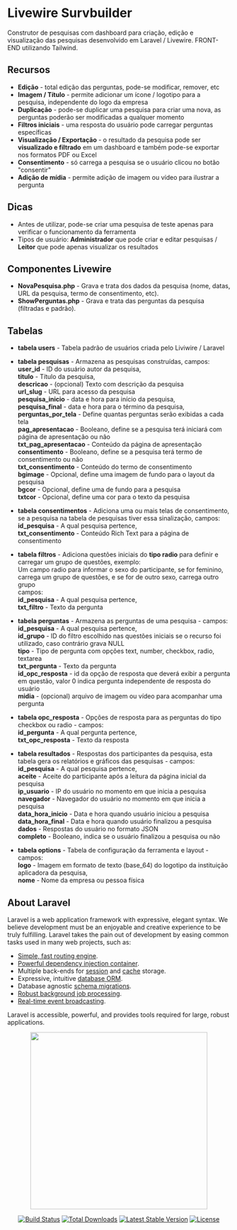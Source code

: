 # Livewire Survbuilder
Construtor de pesquisas com dashboard para criação, edição e visualização das pesquisas desenvolvido em Laravel / Livewire. FRONT-END utilizando Tailwind.

## Recursos
- <b>Edição</b> - total edição das perguntas, pode-se modificar, remover, etc
- <b>Imagem / Título</b> - permite adicionar um ícone / logotipo para a pesquisa, independente do logo da empresa
- <b>Duplicação</b> - pode-se duplicar uma pesquisa para criar uma nova, as perguntas poderão ser modificadas a qualquer momento
- <b>Filtros iniciais</b> - uma resposta do usuário pode carregar perguntas específicas
- <b>Visualização / Exportação</b> - o resultado da pesquisa pode ser <b>visualizado e filtrado</b> em um dashboard e também pode-se exportar nos formatos PDF ou Excel
- <b>Consentimento</b> - só carrega a pesquisa se o usuário clicou no botão "consentir"
- <b>Adição de mídia</b> - permite adição de imagem ou vídeo para ilustrar a pergunta

## Dicas
- Antes de utilizar, pode-se criar uma pesquisa de teste apenas para verificar o funcionamento da ferramenta
- Tipos de usuário: <b>Administrador</b> que pode criar e editar pesquisas / <b>Leitor</b> que pode apenas visualizar os resultados

## Componentes Livewire
- <b>NovaPesquisa.php</b> - Grava e trata dos dados da pesquisa (nome, datas, URL da pesquisa, termo de consentimento, etc).  
- <b>ShowPerguntas.php</b> - Grava e trata das perguntas da pesquisa (filtradas e padrão).  

## Tabelas
- <b>tabela users</b> - Tabela padrão de usuários criada pelo Liviwire / Laravel<br>

- <b>tabela pesquisas</b> - Armazena as pesquisas construídas, campos: <br>
<b>user_id</b> - ID do usuário autor da pesquisa, <br>
<b>titulo</b> - Título da pesquisa, <br>
<b>descricao</b> - (opcional) Texto com descrição da pesquisa <br>
<b>url_slug</b> - URL para acesso da pesquisa <br> 
<b>pesquisa_inicio</b> - data e hora para início da pesquisa, <br>
<b>pesquisa_final</b> - data e hora para o término da pesquisa, <br>
<b>perguntas_por_tela</b> - Define quantas perguntas serão exibidas a cada tela <br>
<b>pag_apresentacao</b> - Booleano, define se a pesquisa terá iniciará com página de apresentação ou não <br>
<b>txt_pag_apresentacao</b> - Conteúdo da página de apresentação <br>
<b>consentimento</b> - Booleano, define se a pesquisa terá termo de consentimento ou não <br>
<b>txt_consentimento</b> - Conteúdo do termo de consentimento <br>
<b>bgimage</b> - Opcional, define uma imagem de fundo para o layout da pesquisa <br>
<b>bgcor</b> - Opcional, define uma de fundo para a pesquisa <br>
<b>txtcor</b> - Opcional, define uma cor para o texto da pesquisa <br>

- <b>tabela consentimentos</b> - Adiciona uma ou mais telas de consentimento, se a pesquisa na tabela de pesquisas tiver essa sinalização, campos: <br>
<b>id_pesquisa</b> - A qual pesquisa pertence, <br>
<b>txt_consentimento</b> - Conteúdo Rich Text para a página de consentimento <br>

- <b>tabela filtros</b> - Adiciona questões iniciais do <b>tipo radio</b> para definir e carregar um grupo de questões, exemplo:<br>
Um campo radio para informar o sexo do participante, se for feminino, carrega um grupo de questões, e se for de outro sexo, carrega outro grupo <br>
campos: <br>
<b>id_pesquisa</b> - A qual pesquisa pertence, <br>
<b>txt_filtro</b> - Texto da pergunta <br>

- <b>tabela perguntas</b> - Armazena as perguntas de uma pesquisa - campos: <br>
<b>id_pesquisa</b> - A qual pesquisa pertence, <br>
<b>id_grupo</b> - ID do filtro escolhido nas questões iniciais se o recurso foi utilizado, caso contrário grava NULL <br>
<b>tipo</b> - Tipo de pergunta com opções text, number, checkbox, radio, textarea <br>
<b>txt_pergunta</b> - Texto da pergunta <br>
<b>id_opc_resposta</b> - id da opção de resposta que deverá exibir a pergunta em questão, valor 0 indica pergunta independente de resposta do usuário <br>
<b>midia</b> - (opcional) arquivo de imagem ou vídeo para acompanhar uma pergunta <br>

- <b>tabela opc_resposta</b> - Opções de resposta para as perguntas do tipo checkbox ou radio - campos: <br>
<b>id_pergunta</b> - A qual pergunta pertence, <br>
<b>txt_opc_resposta</b> - Texto da resposta <br>

- <b>tabela resultados</b> - Respostas dos participantes da pesquisa, esta tabela gera os relatórios e gráficos das pesquisas - campos: <br>
<b>id_pesquisa</b> - A qual pesquisa pertence, <br>
<b>aceite</b> - Aceite do participante após a leitura da página inicial da pesquisa <br>
<b>ip_usuario</b> - IP do usuário no momento em que inicia a pesquisa <br>
<b>navegador</b> - Navegador do usuário no momento em que inicia a pesquisa <br>
<b>data_hora_inicio</b> - Data e hora quando usuário iniciou a pesquisa <br>
<b>data_hora_final</b> - Data e hora quando usuário finalizou a pesquisa <br>
<b>dados</b> - Respostas do usuário no formato JSON <br>
<b>completo</b> - Booleano, indica se o usuário finalizou a pesquisa ou não <br>

- <b>tabela options</b> - Tabela de configuração da ferramenta e layout - campos: <br>
<b>logo</b> - Imagem em formato de texto (base_64) do logotipo da instituição aplicadora da pesquisa, <br>
<b>nome</b> - Nome da empresa ou pessoa física <br>


## About Laravel

Laravel is a web application framework with expressive, elegant syntax. We believe development must be an enjoyable and creative experience to be truly fulfilling. Laravel takes the pain out of development by easing common tasks used in many web projects, such as:

- [Simple, fast routing engine](https://laravel.com/docs/routing).
- [Powerful dependency injection container](https://laravel.com/docs/container).
- Multiple back-ends for [session](https://laravel.com/docs/session) and [cache](https://laravel.com/docs/cache) storage.
- Expressive, intuitive [database ORM](https://laravel.com/docs/eloquent).
- Database agnostic [schema migrations](https://laravel.com/docs/migrations).
- [Robust background job processing](https://laravel.com/docs/queues).
- [Real-time event broadcasting](https://laravel.com/docs/broadcasting).

Laravel is accessible, powerful, and provides tools required for large, robust applications.

<p align="center"><a href="https://laravel.com" target="_blank"><img src="https://raw.githubusercontent.com/laravel/art/master/logo-lockup/5%20SVG/2%20CMYK/1%20Full%20Color/laravel-logolockup-cmyk-red.svg" width="400"></a></p>

<p align="center">
<a href="https://travis-ci.org/laravel/framework"><img src="https://travis-ci.org/laravel/framework.svg" alt="Build Status"></a>
<a href="https://packagist.org/packages/laravel/framework"><img src="https://img.shields.io/packagist/dt/laravel/framework" alt="Total Downloads"></a>
<a href="https://packagist.org/packages/laravel/framework"><img src="https://img.shields.io/packagist/v/laravel/framework" alt="Latest Stable Version"></a>
<a href="https://packagist.org/packages/laravel/framework"><img src="https://img.shields.io/packagist/l/laravel/framework" alt="License"></a>
</p>


